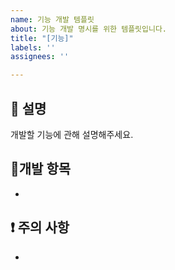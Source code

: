 ```yaml
---
name: 기능 개발 템플릿
about: 기능 개발 명시를 위한 템플릿입니다.
title: "[기능]"
labels: ''
assignees: ''

---
```


## 🧾 설명
개발할 기능에 관해 설명해주세요.

## 📝개발 항목
- 

##  ❗ 주의 사항
-
